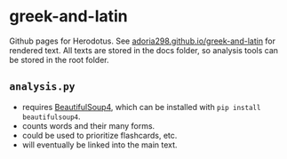 # greek-and-latin

Github pages for Herodotus.
See [adoria298.github.io/greek-and-latin](https://adoria298.github.io/greek-and-latin) for rendered text.
All texts are stored in the docs folder, so analysis tools can be stored in the root folder.

## `analysis.py`
- requires [BeautifulSoup4](https://www.crummy.com/software/BeautifulSoup/), which can be installed with `pip install beautifulsoup4`.
- counts words and their many forms.
- could be used to prioritize flashcards, etc.
- will eventually be linked into the main text.
